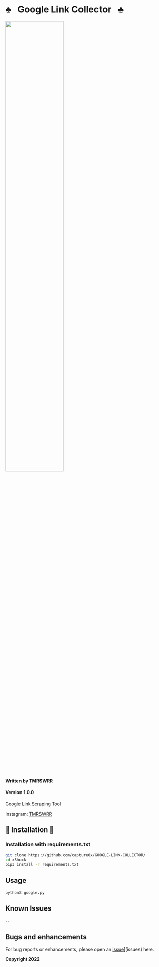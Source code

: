 # ♣️ &nbsp;  Google Link Collector &nbsp; ♣️

<img src="https://i.imgur.com/YkueKKX.png" width="60%"></img>


#### Written by TMRSWRR 
#### Version 1.0.0
 Google Link Scraping Tool 
 
 Instagram: [TMRSWRR](https://www.instagram.com/tmrswrr/)
 
 ## 📀 Installation 📀
### Installation with requirements.txt

```bash
git clone https://github.com/capture0x/GOOGLE-LINK-COLLECTOR/
cd xShock
pip3 install -r requirements.txt
```

## Usage

```bash
python3 google.py
```
## Known Issues

--

## Bugs and enhancements

For bug reports or enhancements, please open an [issue](https://github.com/capture0x/GOOGLE-LINK-COLLECTOR/issues)](issues) here.



**Copyright 2022**
